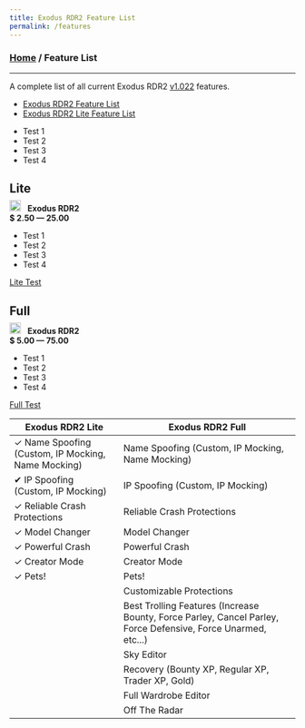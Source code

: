 ```yaml
---
title: Exodus RDR2 Feature List
permalink: /features
---
```

### [Home](/) / Feature List
---
A complete list of all current Exodus RDR2 [v1.022](changelogs/1022) features.

- [Exodus RDR2 Feature List](features/full)
- [Exodus RDR2 Lite Feature List](features/lite)

<ul class="no-bullet check-list">
  <li>
    Test 1
  </li>
  <li>
    Test 2
  </li>
  <li>
    Test 3
  </li>
  <li>
    Test 4
  </li>
</ul>

<section id="services" class="container row">
  <div class="col card">
    <h2 class="h2" style="margin-bottom: 8px">Lite</h2>
    <img src="https://exodusmenu.com/static/app/media/image/shared/meta/apple-touch-icon.d43b0ab0387c524e.png" width="20" height="20" viewBox="0 0 24 24" fill="none" stroke="currentColor" stroke-width="2.5" stroke-linecap="round" stroke-linejoin="round" class="feather feather-monitor"><rect x="2" y="3" width="20" height="14" rx="2" ry="2"></rect><line x1="8" y1="21" x2="16" y2="21"></line><line x1="12" y1="17" x2="12" y2="21"></line></img>
    &nbsp; <strong>Exodus RDR2</strong>
    <div class="padd-m"></div>
    <strong class="spaced-out">
      $ <span class="h1">2.50 — 25.00</span>
    </strong>
    <div class="padd-m"></div>
    <ul class="no-bullet check-list">
      <li>Test 1</li>
      <li>Test 2</li>
      <li>Test 3</li>
      <li>Test 4</li>
    </ul>
    <div class="padd-m"></div>
    <a href="https://exoduscheats.github.io/store" class="btn stretch btn--primary">Lite Test</a>
  </div>
  <div class="col card">
    <h2 class="h2" style="margin-bottom: 8px">Full</h2>
    <img src="https://exodusmenu.com/static/app/media/image/shared/meta/apple-touch-icon.d43b0ab0387c524e.png" width="20" height="20" viewBox="0 0 24 24" fill="none" stroke="currentColor" stroke-width="2.5" stroke-linecap="round" stroke-linejoin="round" class="feather feather-monitor"><rect x="2" y="3" width="20" height="14" rx="2" ry="2"></rect><line x1="8" y1="21" x2="16" y2="21"></line><line x1="12" y1="17" x2="12" y2="21"></line></img>
    &nbsp; <strong>Exodus RDR2</strong>
    <div class="padd-m"></div>
    <strong class="spaced-out">
      $ <span class="h1">5.00 — 75.00 </span>
    </strong>
    <div class="padd-m"></div>
    <ul class="no-bullet check-list">
      <li>Test 1</li>
      <li>Test 2</li>
      <li>Test 3</li>
      <li>Test 4</li>
    </ul>
    <div class="padd-m"></div>
    <a href="https://exoduscheats.github.io/store" class="btn stretch btn--primary">Full Test</a>
  </div>
</section>

| Exodus RDR2 Lite                                  | Exodus RDR2 Full                                  |
| ------------------------------------------------- | ------------------------------------------------- |
| &#10003; Name Spoofing (Custom, IP Mocking, Name Mocking) | Name Spoofing (Custom, IP Mocking, Name Mocking)
| &#10004; IP Spoofing (Custom, IP Mocking)                 | IP Spoofing (Custom, IP Mocking)
| &#10003; Reliable Crash Protections                       | Reliable Crash Protections
| &#10003; Model Changer                                    | Model Changer
| &#10003; Powerful Crash                                   | Powerful Crash
| &#10003; Creator Mode                                     | Creator Mode
| &#10003; Pets!                                            | Pets!
|                                                   | Customizable Protections
|                                                   | Best Trolling Features (Increase Bounty, Force Parley, Cancel Parley, Force Defensive, Force Unarmed, etc...)
|                                                   | Sky Editor
|                                                   | Recovery (Bounty XP, Regular XP, Trader XP, Gold)
|                                                   | Full Wardrobe Editor
|                                                   | Off The Radar
